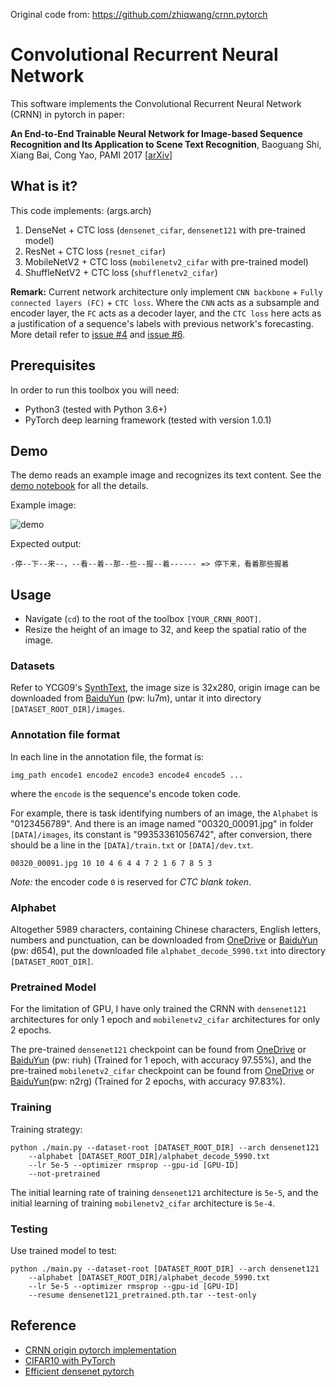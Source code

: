 Original code from: https://github.com/zhiqwang/crnn.pytorch

# Convolutional Recurrent Neural Network

This software implements the Convolutional Recurrent Neural Network (CRNN) in pytorch in paper:

**An End-to-End Trainable Neural Network for Image-based Sequence Recognition and Its Application to Scene Text Recognition**,
Baoguang Shi, Xiang Bai, Cong Yao,
PAMI 2017 [[arXiv](https://arxiv.org/abs/1507.05717)]

## What is it?

This code implements: (args.arch)

1. DenseNet + CTC loss (`densenet_cifar`, `densenet121` with pre-trained model)
2. ResNet + CTC loss (`resnet_cifar`)
3. MobileNetV2 + CTC loss (`mobilenetv2_cifar` with pre-trained model)
4. ShuffleNetV2 + CTC loss (`shufflenetv2_cifar`)

**Remark:** Current network architecture only implement `CNN backbone` + `Fully connected layers (FC)` + `CTC loss`. Where the `CNN` acts as a subsample and encoder layer, the `FC` acts as a decoder layer, and the `CTC loss` here acts as a justification of a sequence's labels with previous network's forecasting. More detail refer to [issue #4](https://github.com/zhiqwang/crnn.pytorch/issues/4) and [issue #6](https://github.com/zhiqwang/crnn.pytorch/issues/6).

## Prerequisites

In order to run this toolbox you will need:

- Python3 (tested with Python 3.6+)
- PyTorch deep learning framework (tested with version 1.0.1)

## Demo

The demo reads an example image and recognizes its text content. See the [demo notebook](./demo.ipynb) for all the details.

Example image:

![demo](./test/54439593_2298493320.jpg)

Expected output:

    -停--下--来--，--看--着--那--些--握--着------ => 停下来，看着那些握着

## Usage

- Navigate (`cd`) to the root of the toolbox `[YOUR_CRNN_ROOT]`.
- Resize the height of an image to 32, and keep the spatial ratio of the image.

### Datasets

Refer to YCG09's [SynthText](https://github.com/YCG09/chinese_ocr), the image size is 32x280, origin image can be downloaded from [BaiduYun](https://pan.baidu.com/s/1QkI7kjah8SPHwOQ40rS1Pw) (pw: lu7m), untar it into directory `[DATASET_ROOT_DIR]/images`.

### Annotation file format

In each line in the annotation file, the format is:

    img_path encode1 encode2 encode3 encode4 encode5 ...

where the `encode` is the sequence's encode token code.

For example, there is task identifying numbers of an image, the `Alphabet` is "0123456789". And there is an image named "00320_00091.jpg" in folder `[DATA]/images`, its constant is "99353361056742", after conversion, there should be a line in the `[DATA]/train.txt` or `[DATA]/dev.txt`.

    00320_00091.jpg 10 10 4 6 4 4 7 2 1 6 7 8 5 3

*Note:* the encoder code `0` is reserved for *CTC blank token*.

### Alphabet

Altogether 5989 characters, containing Chinese characters, English letters, numbers and punctuation, can be downloaded from [OneDrive](https://1drv.ms/t/s!AtlbCejIR3IcgQjX2JYMSC0tEcpx) or [BaiduYun](https://pan.baidu.com/s/1XCUBTtWx9K6fgQeINjCK-g) (pw: d654), put the downloaded file `alphabet_decode_5990.txt` into directory `[DATASET_ROOT_DIR]`.

### Pretrained Model

For the limitation of GPU, I have only trained the CRNN with `densenet121` architectures for only 1 epoch and `mobilenetv2_cifar` architectures for only 2 epochs.

The pre-trained `densenet121` checkpoint can be found from [OneDrive](https://1drv.ms/u/s!AtlbCejIR3IcgQkwuQkN1aAoPHX8) or [BaiduYun](https://pan.baidu.com/s/163fBRV6S8WgwImPHnee_gg) (pw: riuh) (Trained for 1 epoch, with accuracy 97.55\%), and the pre-trained `mobilenetv2_cifar` checkpoint can be found from [OneDrive](https://1drv.ms/u/s!AtlbCejIR3IcgQphV1H6x1fhEA1S) or [BaiduYun](https://pan.baidu.com/s/1mPwq2ptD-1q-_E-E-Fz8wA)(pw: n2rg) (Trained for 2 epochs, with accuracy 97.83\%).

### Training

Training strategy:

    python ./main.py --dataset-root [DATASET_ROOT_DIR] --arch densenet121
        --alphabet [DATASET_ROOT_DIR]/alphabet_decode_5990.txt
        --lr 5e-5 --optimizer rmsprop --gpu-id [GPU-ID]
        --not-pretrained

The initial learning rate of training `densenet121` architecture is `5e-5`, and the initial learning of training `mobilenetv2_cifar` architecture is `5e-4`.

### Testing

Use trained model to test:

    python ./main.py --dataset-root [DATASET_ROOT_DIR] --arch densenet121
        --alphabet [DATASET_ROOT_DIR]/alphabet_decode_5990.txt
        --lr 5e-5 --optimizer rmsprop --gpu-id [GPU-ID]
        --resume densenet121_pretrained.pth.tar --test-only

## Reference
- [CRNN origin pytorch implementation](https://github.com/meijieru/crnn.pytorch)
- [CIFAR10 with PyTorch](https://github.com/kuangliu/pytorch-cifar)
- [Efficient densenet pytorch](https://github.com/gpleiss/efficient_densenet_pytorch)
